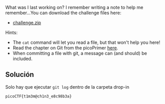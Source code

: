 What was I last working on? I remember writing a note to help me remember...You can download the challenge files here:

- [challenge.zip](https://artifacts.picoctf.net/c_titan/162/challenge.zip)

Hints:
- The `cat` command will let you read a file, but that won't help you here!
- Read the chapter on Git from the picoPrimer [here](https://primer.picoctf.org/#_git_version_control).
- When committing a file with git, a message can (and should) be included.

## Solución
Solo hay que ejecutar `git log` dentro de la carpeta drop-in

`picoCTF{t1m3m@ch1n3_e8c98b3a}`
